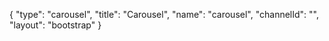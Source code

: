 {
    "type": "carousel",
    "title": "Carousel",
    "name": "carousel",
    "channelId": "",
    "layout": "bootstrap"
}